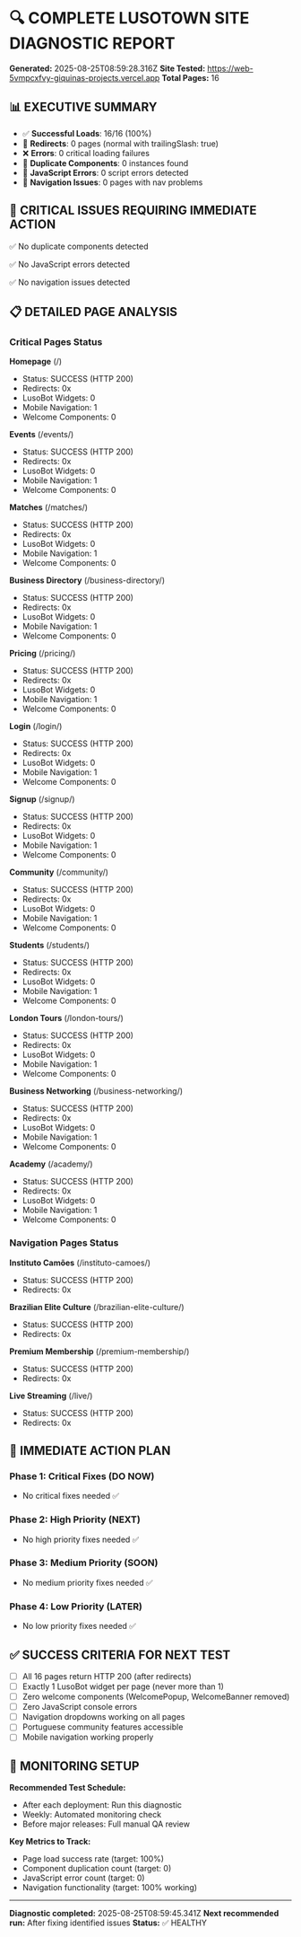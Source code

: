 
# 🔍 COMPLETE LUSOTOWN SITE DIAGNOSTIC REPORT

**Generated:** 2025-08-25T08:59:28.316Z
**Site Tested:** https://web-5vmpcxfvy-giquinas-projects.vercel.app
**Total Pages:** 16

## 📊 EXECUTIVE SUMMARY
- ✅ **Successful Loads**: 16/16 (100%)
- 🔄 **Redirects**: 0 pages (normal with trailingSlash: true)
- ❌ **Errors**: 0 critical loading failures
- 🔄 **Duplicate Components**: 0 instances found
- 🚨 **JavaScript Errors**: 0 script errors detected
- 🔗 **Navigation Issues**: 0 pages with nav problems

## 🚨 CRITICAL ISSUES REQUIRING IMMEDIATE ACTION

✅ No duplicate components detected

✅ No JavaScript errors detected

✅ No navigation issues detected

## 📋 DETAILED PAGE ANALYSIS

### Critical Pages Status

**Homepage** (/)
- Status: SUCCESS (HTTP 200)
- Redirects: 0x
- LusoBot Widgets: 0
- Mobile Navigation: 1
- Welcome Components: 0


**Events** (/events/)
- Status: SUCCESS (HTTP 200)
- Redirects: 0x
- LusoBot Widgets: 0
- Mobile Navigation: 1
- Welcome Components: 0


**Matches** (/matches/)
- Status: SUCCESS (HTTP 200)
- Redirects: 0x
- LusoBot Widgets: 0
- Mobile Navigation: 1
- Welcome Components: 0


**Business Directory** (/business-directory/)
- Status: SUCCESS (HTTP 200)
- Redirects: 0x
- LusoBot Widgets: 0
- Mobile Navigation: 1
- Welcome Components: 0


**Pricing** (/pricing/)
- Status: SUCCESS (HTTP 200)
- Redirects: 0x
- LusoBot Widgets: 0
- Mobile Navigation: 1
- Welcome Components: 0


**Login** (/login/)
- Status: SUCCESS (HTTP 200)
- Redirects: 0x
- LusoBot Widgets: 0
- Mobile Navigation: 1
- Welcome Components: 0


**Signup** (/signup/)
- Status: SUCCESS (HTTP 200)
- Redirects: 0x
- LusoBot Widgets: 0
- Mobile Navigation: 1
- Welcome Components: 0


**Community** (/community/)
- Status: SUCCESS (HTTP 200)
- Redirects: 0x
- LusoBot Widgets: 0
- Mobile Navigation: 1
- Welcome Components: 0


**Students** (/students/)
- Status: SUCCESS (HTTP 200)
- Redirects: 0x
- LusoBot Widgets: 0
- Mobile Navigation: 1
- Welcome Components: 0


**London Tours** (/london-tours/)
- Status: SUCCESS (HTTP 200)
- Redirects: 0x
- LusoBot Widgets: 0
- Mobile Navigation: 1
- Welcome Components: 0


**Business Networking** (/business-networking/)
- Status: SUCCESS (HTTP 200)
- Redirects: 0x
- LusoBot Widgets: 0
- Mobile Navigation: 1
- Welcome Components: 0


**Academy** (/academy/)
- Status: SUCCESS (HTTP 200)
- Redirects: 0x
- LusoBot Widgets: 0
- Mobile Navigation: 1
- Welcome Components: 0



### Navigation Pages Status  

**Instituto Camões** (/instituto-camoes/)
- Status: SUCCESS (HTTP 200)
- Redirects: 0x


**Brazilian Elite Culture** (/brazilian-elite-culture/)
- Status: SUCCESS (HTTP 200)
- Redirects: 0x


**Premium Membership** (/premium-membership/)
- Status: SUCCESS (HTTP 200)
- Redirects: 0x


**Live Streaming** (/live/)
- Status: SUCCESS (HTTP 200)
- Redirects: 0x



## 🎯 IMMEDIATE ACTION PLAN

### Phase 1: Critical Fixes (DO NOW)

- No critical fixes needed ✅

### Phase 2: High Priority (NEXT)

- No high priority fixes needed ✅

### Phase 3: Medium Priority (SOON)

- No medium priority fixes needed ✅

### Phase 4: Low Priority (LATER)

- No low priority fixes needed ✅

## ✅ SUCCESS CRITERIA FOR NEXT TEST

- [ ] All 16 pages return HTTP 200 (after redirects)
- [ ] Exactly 1 LusoBot widget per page (never more than 1)
- [ ] Zero welcome components (WelcomePopup, WelcomeBanner removed)
- [ ] Zero JavaScript console errors
- [ ] Navigation dropdowns working on all pages
- [ ] Portuguese community features accessible
- [ ] Mobile navigation working properly

## 🔄 MONITORING SETUP

**Recommended Test Schedule:**
- After each deployment: Run this diagnostic
- Weekly: Automated monitoring check
- Before major releases: Full manual QA review

**Key Metrics to Track:**
- Page load success rate (target: 100%)
- Component duplication count (target: 0)
- JavaScript error count (target: 0)
- Navigation functionality (target: 100% working)

---
**Diagnostic completed:** 2025-08-25T08:59:45.341Z
**Next recommended run:** After fixing identified issues
**Status:** ✅ HEALTHY
